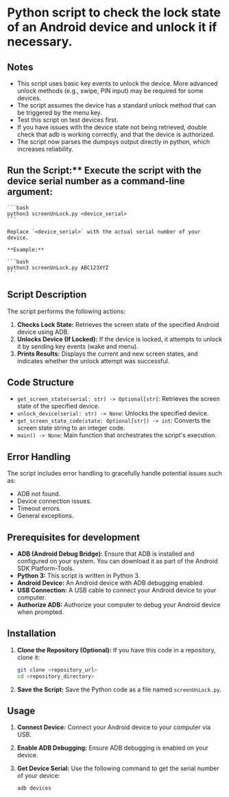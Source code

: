 # Python script to check the lock state of an Android device and unlock it if necessary.

## Notes

* This script uses basic key events to unlock the device. More advanced unlock methods (e.g., swipe, PIN input) may be required for some devices.
* The script assumes the device has a standard unlock method that can be triggered by the menu key.
* Test this script on test devices first.
* If you have issues with the device state not being retrieved, double check that adb is working correctly, and that the device is authorized.
* The script now parses the dumpsys output directly in python, which increases reliability.

## Run the Script:** Execute the script with the device serial number as a command-line argument:

    ```bash
    python3 screenUnLock.py <device_serial>
    ```

    Replace `<device_serial>` with the actual serial number of your device.

    **Example:**

    ```bash
    python3 screenUnLock.py ABC123XYZ
    ```



## Script Description

The script performs the following actions:

1.  **Checks Lock State:** Retrieves the screen state of the specified Android device using ADB.
2.  **Unlocks Device (If Locked):** If the device is locked, it attempts to unlock it by sending key events (wake and menu).
3.  **Prints Results:** Displays the current and new screen states, and indicates whether the unlock attempt was successful.

## Code Structure

* `get_screen_state(serial: str) -> Optional[str]`: Retrieves the screen state of the specified device.
* `unlock_device(serial: str) -> None`: Unlocks the specified device.
* `get_screen_state_code(state: Optional[str]) -> int`: Converts the screen state string to an integer code.
* `main() -> None`: Main function that orchestrates the script's execution.

## Error Handling

The script includes error handling to gracefully handle potential issues such as:

* ADB not found.
* Device connection issues.
* Timeout errors.
* General exceptions.




## Prerequisites for development

* **ADB (Android Debug Bridge):** Ensure that ADB is installed and configured on your system. You can download it as part of the Android SDK Platform-Tools.
* **Python 3:** This script is written in Python 3.
* **Android Device:** An Android device with ADB debugging enabled.
* **USB Connection:** A USB cable to connect your Android device to your computer.
* **Authorize ADB:** Authorize your computer to debug your Android device when prompted.

## Installation

1.  **Clone the Repository (Optional):** If you have this code in a repository, clone it:

    ```bash
    git clone <repository_url>
    cd <repository_directory>
    ```

2.  **Save the Script:** Save the Python code as a file named `screenUnLock.py`.

## Usage

1.  **Connect Device:** Connect your Android device to your computer via USB.
2.  **Enable ADB Debugging:** Ensure ADB debugging is enabled on your device.
3.  **Get Device Serial:** Use the following command to get the serial number of your device:

    ```bash
    adb devices
    ```

